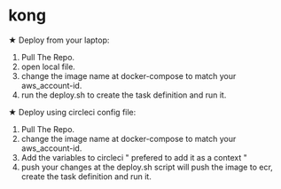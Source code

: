# kong

★ Deploy from your laptop:
1. Pull The Repo.
2. open local file.
3. change the image name at docker-compose to match your aws_account-id. 
4. run the deploy.sh to create the task definition and run it. 

★ Deploy using circleci config file:
1. Pull The Repo.
2. change the image name at docker-compose to match your aws_account-id. 
2. Add the variables to circleci " prefered to add it as a context "
3. push your changes at the deploy.sh script will push the image to ecr, create the task definition and run it.
